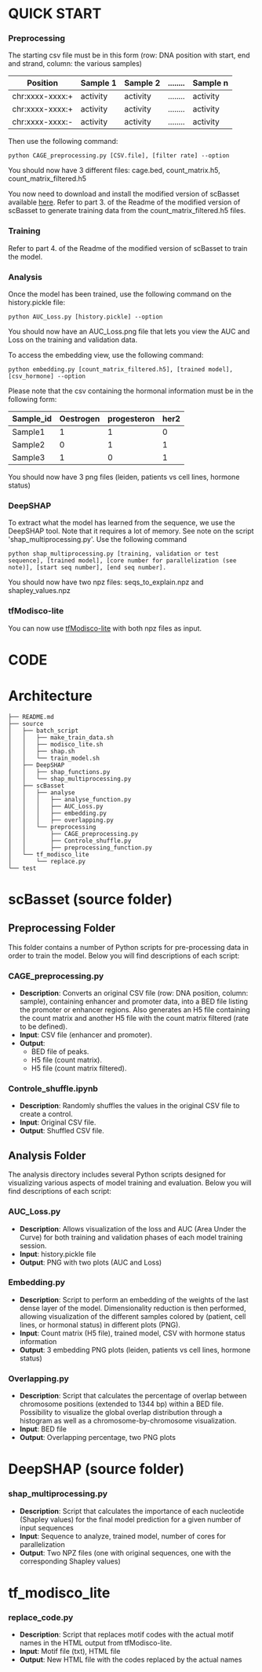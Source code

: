 # QUICK START

### Preprocessing

The starting csv file must be in this form (row: DNA position with start, end and strand, column: the various samples)

| Position | Sample 1 | Sample 2 | ........ | Sample n |
|----------|----------|----------|----------|----------|
| chr:xxxx-xxxx:+ | activity | activity | ........ | activity |
| chr:xxxx-xxxx:+ | activity | activity | ........ | activity |
| chr:xxxx-xxxx:- | activity | activity | ........ | activity |


Then use the following command:

```
python CAGE_preprocessing.py [CSV.file], [filter rate] --option
```

You should now have 3 different files: cage.bed, count_matrix.h5, count_matrix_filtered.h5

You now need to download and install the modified version of scBasset available [here](https://github.com/Pascal676767/scBasset).
Refer to part 3. of the Readme of the modified version of scBasset to generate training data from the count_matrix_filtered.h5 files.

### Training

Refer to part 4. of the Readme of the modified version of scBasset to train the model.

### Analysis

Once the model has been trained, use the following command on the history.pickle file:
```
python AUC_Loss.py [history.pickle] --option
```
You should now have an AUC_Loss.png file that lets you view the AUC and Loss on the training and validation data.

To access the embedding view, use the following command:
```
python embedding.py [count_matrix_filtered.h5], [trained model], [csv_hormone] --option
```

Please note that the csv containing the hormonal information must be in the following form:

|  Sample_id  |  Oestrogen  | progesteron |     her2    |
|-------------|-------------|-------------|-------------|
|   Sample1   |      1      |      1      |      0      | 
|   Sample2   |      0      |      1      |      1      |
|   Sample3   |      1      |      0      |      1      |

You should now have 3 png files (leiden, patients vs cell lines, hormone status)

### DeepSHAP

To extract what the model has learned from the sequence, we use the DeepSHAP tool. Note that it requires a lot of memory. See note on the script 'shap_multiprocessing.py'.
Use the following command
```
python shap_multiprocessing.py [training, validation or test sequence], [trained model], [core number for parallelization (see note)], [start seq number], [end seq number].
```
You should now have two npz files: seqs_to_explain.npz and shapley_values.npz

### tfModisco-lite

You can now use [tfModisco-lite](https://github.com/jmschrei/tfmodisco-lite) with both npz files as input.



# CODE

# Architecture

```
├── README.md
├── source
│   ├── batch_script
│   │   ├── make_train_data.sh
│   │   ├── modisco_lite.sh
│   │   ├── shap.sh
│   │   └── train_model.sh
│   ├── DeepSHAP
│   │   ├── shap_functions.py
│   │   └── shap_multiprocessing.py
│   ├── scBasset
│   │   ├── analyse
│   │   │   ├── analyse_function.py
│   │   │   ├── AUC_Loss.py
│   │   │   ├── embedding.py
│   │   │   ├── overlapping.py
│   │   └── preprocessing
│   │       ├── CAGE_preprocessing.py
│   │       ├── Controle_shuffle.py
│   │       ├── preprocessing_function.py
│   └── tf_modisco_lite
│       └── replace.py
└── test

```


# scBasset (source folder)

## Preprocessing Folder

This folder contains a number of Python scripts for pre-processing data in order to train the model. Below you will find descriptions of each script:

### CAGE_preprocessing.py
- **Description**: Converts an original CSV file (row: DNA position, column: sample), containing enhancer and promoter data, into a BED file listing the promoter or enhancer regions. Also generates an H5 file containing the count matrix and another H5 file with the count matrix filtered (rate to be defined).
- **Input**: CSV file (enhancer and promoter).
- **Output**:
  - BED file of peaks.
  - H5 file (count matrix).
  - H5 file (count matrix filtered).

### Controle_shuffle.ipynb
- **Description**: Randomly shuffles the values in the original CSV file to create a control.
- **Input**: Original CSV file.
- **Output**: Shuffled CSV file.

## Analysis Folder

The analysis directory includes several Python scripts designed for visualizing various aspects of model training and evaluation. Below you will find descriptions of each script:

### AUC_Loss.py
- **Description**: Allows visualization of the loss and AUC (Area Under the Curve) for both training and validation phases of each model training session.
- **Input**: history.pickle file
- **Output**: PNG with two plots (AUC and Loss)

### Embedding.py
- **Description**: Script to perform an embedding of the weights of the last dense layer of the model. Dimensionality reduction is then performed, allowing visualization of the different samples colored by (patient, cell lines, or hormonal status) in different plots (PNG).
- **Input**: Count matrix (H5 file), trained model, CSV with hormone status information
- **Output**: 3 embedding PNG plots (leiden, patients vs cell lines, hormone status)

### Overlapping.py
- **Description**: Script that calculates the percentage of overlap between chromosome positions (extended to 1344 bp) within a BED file. 
Possibility to visualize the global overlap distribution through a histogram as well as a chromosome-by-chromosome visualization. 
- **Input**: BED file
- **Output**: Overlapping percentage, two PNG plots


# DeepSHAP (source folder)

### shap_multiprocessing.py
- **Description**: Script that calculates the importance of each nucleotide (Shapley values) for the final model prediction for a given number of input sequences 
- **Input**: Sequence to analyze, trained model, number of cores for parallelization 
- **Output**: Two NPZ files (one with original sequences, one with the corresponding Shapley values)


# tf_modisco_lite

### replace_code.py
- **Description**: Script that replaces motif codes with the actual motif names in the HTML output from tfModisco-lite.
- **Input**: Motif file (txt), HTML file
- **Output**: New HTML file with the codes replaced by the actual names

